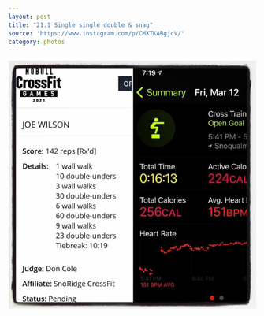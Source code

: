 ```yaml
---
layout: post
title: "21.1 Single single double & snag"
source: 'https://www.instagram.com/p/CMXTKABgjcV/'
category: photos
---
```


[![21.1 Single single double & snag](/instagram/th-CMXTKABgjcV.jpg)](https://www.instagram.com/p/CMXTKABgjcV/)
